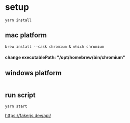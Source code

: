 # setup

```
yarn install
```

## mac platform

```
brew install --cask chromium & which chromium
```

#### change executablePath: "/opt/homebrew/bin/chromium"

## windows platform

```
```

## run script

```
yarn start
```

https://fakerjs.dev/api/